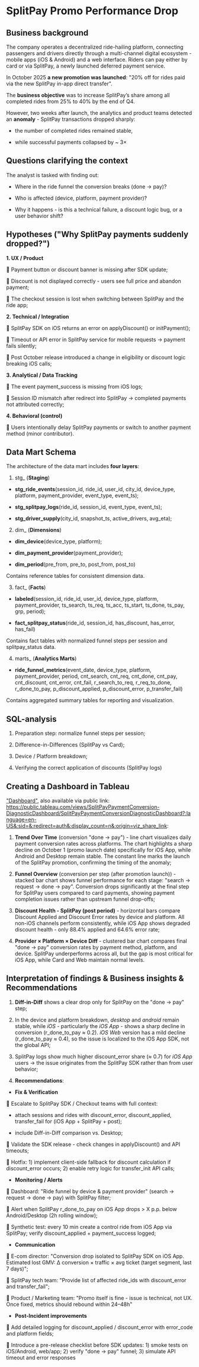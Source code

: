 # SplitPay Promo Performance Drop

## Business background

The company operates a decentralized ride-hailing platform, connecting passengers and drivers directly through a multi-channel digital ecosystem - mobile apps (iOS & Android) and a web interface. Riders can pay either by card or via SplitPay, a newly launched deferred payment service.

In October 2025 **a new promotion was launched**: "20% off for rides paid via the new SplitPay in-app direct transfer".

The **business objective** was to increase SplitPay’s share among all completed rides from 25% to 40% by the end of Q4.

However, two weeks after launch, the analytics and product teams detected an **anomaly** - SplitPay transactions dropped sharply:

- the number of completed rides remained stable,

- while successful payments collapsed by ~ 3×

## Questions clarifying the context

The analyst is tasked with finding out:

- Where in the ride funnel the conversion breaks (done → pay)?

- Who is affected (device, platform, payment provider)?

- Why it happens - is this a technical failure, a discount logic bug, or a user behavior shift?

## Hypotheses ("Why SplitPay payments suddenly dropped?")

**1. UX / Product**

📌 Payment button or discount banner is missing after SDK update;

📌 Discount is not displayed correctly - users see full price and abandon payment;

📌 The checkout session is lost when switching between SplitPay and the ride app;

**2. Technical / Integration**

📌 SplitPay SDK on iOS returns an error on applyDiscount() or initPayment();

📌 Timeout or API error in SplitPay service for mobile requests → payment fails silently;

📌 Post October release introduced a change in eligibility or discount logic breaking iOS calls;

**3. Analytical / Data Tracking**

📌 The event payment_success is missing from iOS logs;

📌 Session ID mismatch after redirect into SplitPay → completed payments not attributed correctly;

**4. Behavioral (control)**

📌 Users intentionally delay SplitPay payments or switch to another payment method (minor contributor).

## Data Mart Schema

The architecture of the data mart includes **four layers**:

1. stg_ (**Staging**)

- **stg_ride_events**(session_id, ride_id, user_id, city_id, device_type, platform, payment_provider, event_type, event_ts);

- **stg_splitpay_logs**(ride_id, session_id, event_type, event_ts);

- **stg_driver_supply**(city_id, snapshot_ts, active_drivers, avg_eta);

2. dim_ (**Dimensions**)

- **dim_device**(device_type, platform);

- **dim_payment_provider**(payment_provider);

- **dim_period**(pre_from, pre_to, post_from, post_to)

Contains reference tables for consistent dimension data.

3. fact_ (**Facts**)

- **labeled**(session_id, ride_id, user_id, device_type, platform, payment_provider, ts_search, ts_req, ts_acc, ts_start, ts_done, ts_pay, grp, period);

- **fact_splitpay_status**(ride_id, session_id, has_discount, has_error, has_fail)

Contains fact tables with normalized funnel steps per session and splitpay_status data.

4. marts_ (**Analytics Marts**)

- **ride_funnel_metrics**(event_date, device_type, platform, payment_provider, period, cnt_search, cnt_req, cnt_done, cnt_pay, cnt_discount, cnt_error, cnt_fail, r_search_to_req, r_req_to_done, r_done_to_pay, p_discount_applied, p_discount_error, p_transfer_fail)

Contains aggregated summary tables for reporting and visualization.

## SQL-analysis

1) Preparation step: normalize funnel steps per session;

2) Difference-in-Differences (SplitPay vs Card);

3) Device / Platform breakdown;

4) Verifying the correct application of discounts (SplitPay logs)

## Creating a Dashboard in Tableau 

["Dashboard"](tableau/dashboard.pdf), also available via public link: https://public.tableau.com/views/SplitPayPaymentConversion-DiagnosticDashboard/SplitPayPaymentConversionDiagnosticDashboard?:language=en-US&:sid=&:redirect=auth&:display_count=n&:origin=viz_share_link:

1) **Trend Over Time** (conversion "done → pay") - line chart visualizes daily payment conversion rates across platforms. The chart highlights a sharp decline on October 1 (promo launch date) specifically for iOS App, while Android and Desktop remain stable. The constant line marks the launch of the SplitPay promotion, confirming the timing of the anomaly;

2) **Funnel Overview** (conversion per step (after promotion launch)) - stacked bar chart shows funnel performance for each stage: "search → request → done → pay". Conversion drops significantly at the final step for SplitPay users compared to card payments, showing payment completion issues rather than upstream funnel drop-offs;

3) **Discount Health - SplitPay (post period)** - horizontal bars compare Discount Applied and Discount Error rates by device and platform. All non-iOS channels perform consistently, while iOS App shows degraded discount health - only 88.4% applied and 64.6% error rate;

4) **Provider × Platform × Device Diff** - clustered bar chart compares final "done → pay" conversion rates by payment method, platform, and device. SplitPay underperforms across all, but the gap is most critical for iOS App, while Card and Web maintain normal levels.

## Interpretation of findings & Business insights & Recommendations

1) **Diff-in-Diff** shows a clear drop only for SplitPay on the "done → pay" step;

2) In the device and platform breakdown, *desktop* and *android* remain stable, while *iOS* - particularly the *iOS App* - shows a sharp decline in conversion (r_done_to_pay ≈ 0.2). *iOS Web* version has a mild decline (r_done_to_pay ≈ 0.4), so the issue is localized to the iOS App SDK, not the global API;

3) SplitPay logs show much higher discount_error share (≈ 0.7) for *iOS App* users → the issue originates from the SplitPay SDK rather than from user behavior;

4) **Recommendations**:

- **Fix & Verification**

📌 Escalate to SplitPay SDK / Checkout teams with full context:

- attach sessions and rides with discount_error, discount_applied, transfer_fail for (iOS App + SplitPay + post);

- include Diff-in-Diff comparison vs. Desktop;

📌 Validate the SDK release - check changes in applyDiscount() and API timeouts;

📌 Hotfix: 1) implement client-side fallback for discount calculation if discount_error occurs; 2) enable retry logic for transfer_init API calls;

- **Monitoring / Alerts**

📌 Dashboard: "Ride funnel by device & payment provider" (search → request → done → pay) with SplitPay filter;

📌 Alert when SplitPay r_done_to_pay on iOS App drops > X p.p. below Android/Desktop (2h rolling window);

📌 Synthetic test: every 10 min create a control ride from iOS App via SplitPay; verify discount_applied + payment_success logged;

- **Communication**

📌 E-com director: "Conversion drop isolated to SplitPay SDK on iOS App. Estimated lost GMV: Δ conversion × traffic × avg ticket (target segment, last 7 days)";

📌 SplitPay tech team: "Provide list of affected ride_ids with discount_error and transfer_fail";

📌 Product / Marketing team: "Promo itself is fine - issue is technical, not UX. Once fixed, metrics should rebound within 24–48h"

- **Post-Incident improvements**

📌 Add detailed logging for discount_applied / discount_error with error_code and platform fields;

📌 Introduce a pre-release checklist before SDK updates: 1) smoke tests on iOS/Android, web/app; 2) verify "done → pay" funnel; 3) simulate API timeout and error responses 
